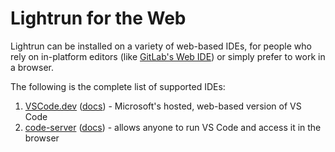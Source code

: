 # Lightrun for the Web

Lightrun can be installed on a variety of web-based IDEs, for people who rely on in-platform editors (like [GitLab's Web IDE](https://about.gitlab.com/blog/2022/05/23/the-future-of-the-gitlab-web-ide/#enter-vs-code)) or simply prefer to work in a browser.

The following is the complete list of supported IDEs:

1. [VSCode.dev](https://vscode.dev/) ([docs](vscode/vscode-dev.md)) - Microsoft's hosted, web-based version of VS Code
2. [code-server](https://github.com/coder/code-server) ([docs](vscode/code-server.md)) - allows anyone to run VS Code and access it in the browser
<!-- 3. [JetBrains Projector](https://lp.jetbrains.com/projector/) ([docs](jetbrains-projector/intro.md)) - allows anyone to run JetBrains IDEs and Swing apps remotely over the network -->